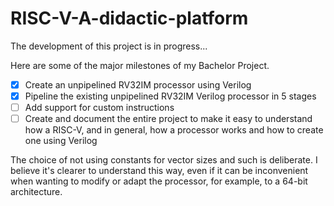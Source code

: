 # RISC-V-A-didactic-platform

The development of this project is in progress...

Here are some of the major milestones of my Bachelor Project.

- [X] Create an unpipelined RV32IM processor using Verilog
- [X] Pipeline the existing unpipelined RV32IM Verilog processor in 5 stages
- [ ] Add support for custom instructions
- [ ] Create and document the entire project to make it easy to understand how a RISC-V, and in general, 
      how a processor works and how to create one using Verilog
      
The choice of not using constants for vector sizes and such is deliberate. I believe it's clearer to understand this way, 
even if it can be inconvenient when wanting to modify or adapt the processor, for example, to a 64-bit architecture.
